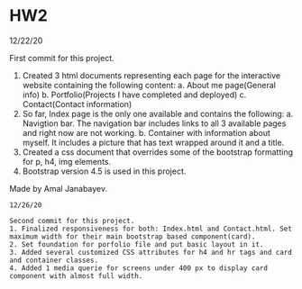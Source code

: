 # HW2
12/22/20

First commit for this project.
1. Created 3 html documents representing each page for the interactive website containing the following content:
    a. About me page(General info)
    b. Portfolio(Projects I have completed and deployed)
    c. Contact(Contact information)
2. So far, Index page is the only one available and contains the following:
    a. Navigtion bar. The navigation bar includes links to all 3 available pages and right now are not working.
    b. Container with information about myself. It includes a picture that has text wrapped around it and a title.
3. Created a css document that overrides some of the bootstrap formatting for p, h4, img elements.
4. Bootstrap version 4.5 is used in this project.

Made by Amal Janabayev.
~~~~~~~~~~~~~~~~~~~~~~~~~~~~~~~~~~~~~~~~~~~~~~~~~~~~~~~~~~~~~~~~~~~~~~~~~~~~~~~~~~~~~
12/26/20

Second commit for this project.
1. Finalized responsiveness for both: Index.html and Contact.html. Set maximum width for their main bootstrap based component(card). 
2. Set foundation for porfolio file and put basic layout in it.
3. Added several customized CSS attributes for h4 and hr tags and card and container classes. 
4. Added 1 media querie for screens under 400 px to display card component with almost full width.
~~~~~~~~~~~~~~~~~~~~~~~~~~~~~~~~~~~~~~~~~~~~~~~~~~~~~~~~~~~~~~~~~~~~~~~~~~~~~~~~~~~~~

